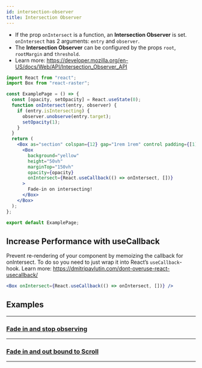 ```yaml
---
id: intersection-observer
title: Intersection Observer
---
```


- If the prop `onIntersect` is a function, an **Intersection Observer** is set. `onIntersect` has 2 arguments: `entry` and `observer`.
- The **Intersection Observer** can be configured by the props `root`, `rootMargin` and `threshold`.
- Learn more: https://developer.mozilla.org/en-US/docs/Web/API/Intersection_Observer_API

```jsx
import React from "react";
import Box from "react-raster";

const ExamplePage = () => {
  const [opacity, setOpacity] = React.useState(0);
  function onIntersect(entry, observer) {
    if (entry.isIntersecting) {
      observer.unobserve(entry.target);
      setOpacity(1);
    }
  }
  return (
    <Box as="section" colspan={12} gap="1rem 1rem" control padding={[1]}>
      <Box
        background="yellow"
        height="50vh"
        marginTop="150vh"
        opacity={opacity}
        onIntersect={React.useCallback(() => onIntersect, [])}
      >
        Fade-in on intersecting!
      </Box>
    </Box>
  );
};

export default ExamplePage;
```

## Increase Performance with useCallback

Prevent re-rendering of your component by memoizing the callback for onIntersect. To do so you need to just wrap it into React’s `useCallback`-hook.
Learn more: https://dmitripavlutin.com/dont-overuse-react-usecallback/

```jsx
<Box onIntersect={React.useCallback(() => onIntersect, [])} />
```

## Examples

---

### [Fade in and stop observing](/docs/intersection-fade)

---

### [Fade in and out bound to Scroll](/docs/intersection-fade-scrollbound)

---
